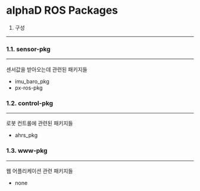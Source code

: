 alphaD ROS Packages
==================

1. 구성
------------------
### 1.1. sensor-pkg<hr/>
센서값을 받아오는데 관련된 패키지들
* imu_baro_pkg
* px-ros-pkg

### 1.2. control-pkg<hr/>
로봇 컨트롤에 관련된 패키지들
* ahrs_pkg

### 1.3. www-pkg<hr/>
웹 어플리케이션 관련 패키지들
* none
